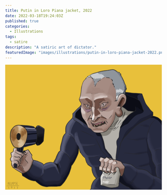 ```yaml
---
title: Putin in Loro Piana jacket, 2022
date: 2022-03-18T19:24:03Z
published: true
categories:
  - Illustrations
tags:
  - satire
description: "A satiric art of dictator."
featuredImage: "images/illustrations/putin-in-loro-piana-jacket-2022.png"
---
```


![Putin in Loro Piana jacket](images/illustrations/putin-in-loro-piana-jacket-2022.png)
